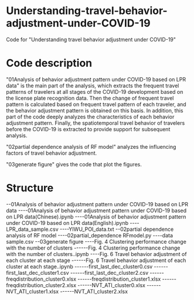 # Understanding-travel-behavior-adjustment-under-COVID-19

Code for "Understanding travel behavior adjustment under COVID-19"

# Code description
"01Analysis of behavior adjustment pattern under COVID-19 based on LPR data" is the main part of the analysis, which extracts the frequent travel patterns of travelers at all stages of the COVID-19 development based on the license plate recognition data. Then the change of frequent travel pattern is calculated based on frequent travel pattern of each traveler, and the behavior adjustment pattern is obtained on this basis. In addition, this part of the code deeply analyzes the characteristics of each behavior adjustment pattern. Finally, the spatiotemporal travel behavior of travelers before the COVID-19 is extracted to provide support for subsequent analysis.

"02partial dependence analysis of RF model" analyzes the influencing factors of travel behavior adjustment.

"03generate figure" gives the code that plot the figures.

# Structure
--01Analysis of behavior adjustment pattern under COVID-19 based on LPR data
----01Analysis of behavior adjustment pattern under COVID-19 based on LPR data(Chinese).ipynb
----01Analysis of behavior adjustment pattern under COVID-19 based on LPR data(English).ipynb
----LPR_data_sample.csv
----YIWU_POI_data.txt
--02partial dependence analysis of RF model
----02partial_dependence RFmodel.py
----data sample.csv
--03generate figure
----Fig. 4 Clustering performance change with the number of clusters
------Fig. 4 Clustering performance change with the number of clusters..ipynb
----Fig. 6 Travel behavior adjustment of each cluster at each stage
------Fig. 6 Travel behavior adjustment of each cluster at each stage..ipynb
------first_last_dec_cluster0.csv
------first_last_dec_cluster1.csv
------first_last_dec_cluster2.csv
------freqdistribution_cluster0.xlsx
------freqdistribution_cluster1.xlsx
------freqdistribution_cluster2.xlsx
------NVT_ATI_cluster0.xlsx
------NVT_ATI_cluster1.xlsx
------NVT_ATI_cluster2.xlsx
